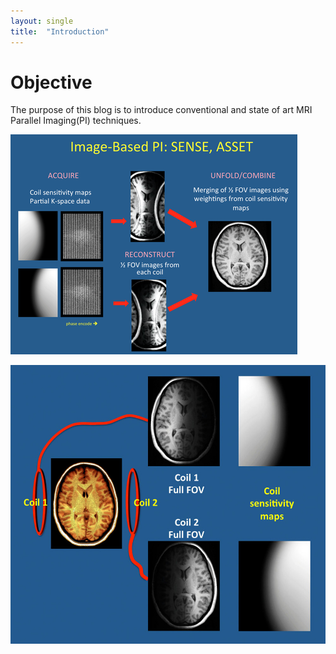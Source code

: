 ```yaml
---
layout: single
title:  "Introduction"
---
```


# Objective 
The purpose of this blog is to introduce conventional and state of art MRI Parallel Imaging(PI) techniques.



![SENSE01](../images/2023-03-28-introduction/SENSE01.png)



![SENSE02](../images/2023-03-28-introduction/SENSE02.jpg)
